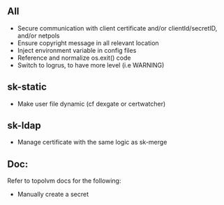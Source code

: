 
## All

- Secure communication with client certificate and/or clientId/secretID, and/or netpols
- Ensure copyright message in all relevant location
- Inject environment variable in config files
- Reference and normalize os.exit() code
- Switch to logrus, to have more level (i.e WARNING)

## sk-static

- Make user file dynamic (cf dexgate or certwatcher)

## sk-ldap

- Manage certificate with the same logic as sk-merge

## Doc:

Refer to topolvm docs for the following:
- Manually create a secret



